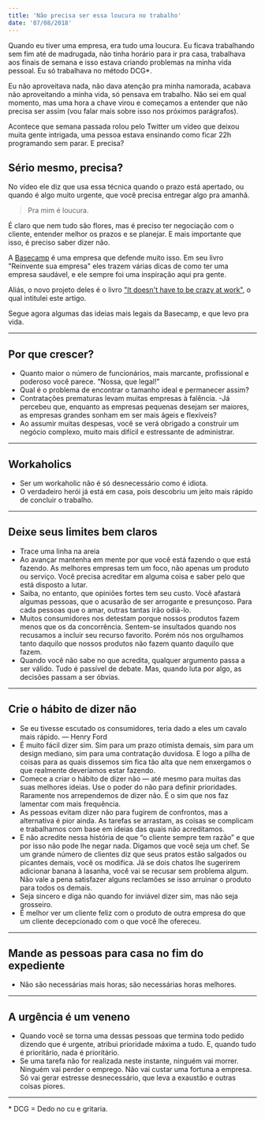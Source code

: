 ```yaml
---
title: 'Não precisa ser essa loucura no trabalho'
date: '07/08/2018'
---
```


Quando eu tiver uma empresa, era tudo uma loucura. Eu ficava trabalhando sem fim até de madrugada, não tinha horário para ir pra casa, trabalhava aos finais de semana e isso estava criando problemas na minha vida pessoal. Eu só trabalhava no método DCG*.

Eu não aproveitava nada, não dava atenção pra minha namorada, acabava não aproveitando a minha vida, só pensava em trabalho. Não sei em qual momento, mas uma hora a chave virou e começamos a entender que não precisa ser assim (vou falar mais sobre isso nos próximos parágrafos).

Acontece que semana passada rolou pelo Twitter um vídeo que deixou muita gente intrigada, uma pessoa estava ensinando como ficar 22h programando sem parar. E precisa?

## Sério mesmo, precisa?

No vídeo ele diz que usa essa técnica quando o prazo está apertado, ou quando é algo muito urgente, que você precisa entregar algo pra amanhã.

> Pra mim é loucura.

É claro que nem tudo são flores, mas é preciso ter negociação com o cliente, entender melhor os prazos e se planejar. E mais importante que isso, é preciso saber dizer não.

A [Basecamp](https://basecamp.com/) é uma empresa que defende muito isso. Em seu livro "Reinvente sua empresa" eles trazem várias dicas de como ter uma empresa saudável, e ele sempre foi uma inspiração aqui pra gente.

Aliás, o novo projeto deles é o livro ["It doesn't have to be crazy at work"](https://amzn.to/36zKgwJ), o qual intitulei este artigo.

Segue agora algumas das ideias mais legais da Basecamp, e que levo pra vida.

---
## Por que crescer?

- Quanto maior o número de funcionários, mais marcante, profissional e poderoso você parece. “Nossa, que legal!”
- Qual é o problema de encontrar o tamanho ideal e permanecer assim?
- Contratações prematuras levam muitas empresas à falência.
-Já percebeu que, enquanto as empresas pequenas desejam ser maiores, as empresas grandes sonham em ser mais ágeis e flexíveis?
- Ao assumir muitas despesas, você se verá obrigado a construir um negócio complexo, muito mais difícil e estressante de administrar.

---
## Workaholics

- Ser um workaholic não é só desnecessário como é idiota.
- O verdadeiro herói já está em casa, pois descobriu um jeito mais rápido de concluir o trabalho.

---
## Deixe seus limites bem claros

- Trace uma linha na areia
- Ao avançar mantenha em mente por que você está fazendo o que está fazendo. As melhores empresas tem um foco, não apenas um produto ou serviço. Você precisa acreditar em alguma coisa e saber pelo que está disposto a lutar.
- Saiba, no entanto, que opiniões fortes tem seu custo. Você afastará algumas pessoas, que o acusarão de ser arrogante e presunçoso. Para cada pessoas que o amar, outras tantas irão odiá-lo.
- Muitos consumidores nos detestam porque nossos produtos fazem menos que os da concorrência. Sentem-se insultados quando nos recusamos a incluir seu recurso favorito. Porém nós nos orgulhamos tanto daquilo que nossos produtos não fazem quanto daquilo que fazem.
- Quando você não sabe no que acredita, qualquer argumento passa a ser válido. Tudo é passível de debate. Mas, quando luta por algo, as decisões passam a ser óbvias.

---
## Crie o hábito de dizer não

- Se eu tivesse escutado os consumidores, teria dado a eles um cavalo mais rápido. — Henry Ford
- É muito fácil dizer sim. Sim para um prazo otimista demais, sim para um design mediano, sim para uma contratação duvidosa. E logo a pilha de coisas para as quais dissemos sim fica tão alta que nem enxergamos o que realmente deveríamos estar fazendo.
- Comece a criar o hábito de dizer não — até mesmo para muitas das suas melhores ideias. Use o poder do não para definir prioridades. Raramente nos arrependemos de dizer não. É o sim que nos faz lamentar com mais frequência.
- As pessoas evitam dizer não para fugirem de confrontos, mas a alternativa é pior ainda. As tarefas se arrastam, as coisas se complicam e trabalhamos com base em ideias das quais não acreditamos.
- E não acredite nessa história de que “o cliente sempre tem razão” e que por isso não pode lhe negar nada. Digamos que você seja um chef. Se um grande número de clientes diz que seus pratos estão salgados ou picantes demais, você os modifica. Já se dois chatos lhe sugerirem adicionar banana à lasanha, você vai se recusar sem problema algum. Não vale a pena satisfazer alguns reclamões se isso arruinar o produto para todos os demais.
- Seja sincero e diga não quando for inviável dizer sim, mas não seja grosseiro.
- É melhor ver um cliente feliz com o produto de outra empresa do que um cliente decepcionado com o que você lhe ofereceu.

---
## Mande as pessoas para casa no fim do expediente

- Não são necessárias mais horas; são necessárias horas melhores.

---
## A urgência é um veneno

- Quando você se torna uma dessas pessoas que termina todo pedido dizendo que é urgente, atribui prioridade máxima a tudo. E, quando tudo é prioritário, nada é prioritário.
- Se uma tarefa não for realizada neste instante, ninguém vai morrer. Ninguém vai perder o emprego. Não vai custar uma fortuna a empresa. Só vai gerar estresse desnecessário, que leva a exaustão e outras coisas piores.

---

\* DCG = Dedo no cu e gritaria.
